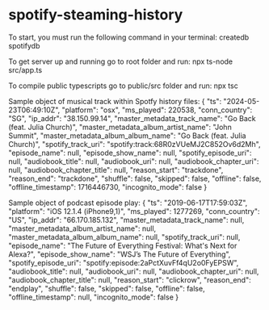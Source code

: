 # spotify-steaming-history
To start, you must run the following command in your terminal:
createdb spotifydb

To get server up and running go to root folder and run:
npx ts-node src/app.ts

To compile public typescripts go to public/src folder and run:
npx tsc

Sample object of musical track within Spotfy history files:
{
  "ts": "2024-05-23T06:49:10Z",
  "platform": "osx",
  "ms_played": 220538,
  "conn_country": "SG",
  "ip_addr": "38.150.99.14",
  "master_metadata_track_name": "Go Back (feat. Julia Church)",
  "master_metadata_album_artist_name": "John Summit",
  "master_metadata_album_album_name": "Go Back (feat. Julia Church)",
  "spotify_track_uri": "spotify:track:68R0zVUeMJ2C852Ov6d2Mh",
  "episode_name": null,
  "episode_show_name": null,
  "spotify_episode_uri": null,
  "audiobook_title": null,
  "audiobook_uri": null,
  "audiobook_chapter_uri": null,
  "audiobook_chapter_title": null,
  "reason_start": "trackdone",
  "reason_end": "trackdone",
  "shuffle": false,
  "skipped": false,
  "offline": false,
  "offline_timestamp": 1716446730,
  "incognito_mode": false
}

Sample object of podcast episode play:
{
    "ts": "2019-06-17T17:59:03Z",
    "platform": "iOS 12.1.4 (iPhone9,1)",
    "ms_played": 1277269,
    "conn_country": "US",
    "ip_addr": "66.170.185.132",
    "master_metadata_track_name": null,
    "master_metadata_album_artist_name": null,
    "master_metadata_album_album_name": null,
    "spotify_track_uri": null,
    "episode_name": "The Future of Everything Festival: What's Next for Alexa?",
    "episode_show_name": "WSJ’s The Future of Everything",
    "spotify_episode_uri": "spotify:episode:2aPctXuvFf4qU2o0FyEPSW",
    "audiobook_title": null,
    "audiobook_uri": null,
    "audiobook_chapter_uri": null,
    "audiobook_chapter_title": null,
    "reason_start": "clickrow",
    "reason_end": "endplay",
    "shuffle": false,
    "skipped": false,
    "offline": false,
    "offline_timestamp": null,
    "incognito_mode": false
  }